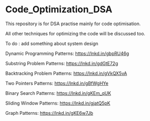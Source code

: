 # Code_Optimization_DSA

This repository is for DSA practise mainly for code optimisation.

All other techniques for optimizing the code will be discussed too.

To do : add something about system design

Dynamic Programming Patterns: https://lnkd.in/gbpRU46g

Substring Problem Patterns: https://lnkd.in/gdGtE72g

Backtracking Problem Patterns: https://lnkd.in/gVkQX5vA

Two Pointers Patterns: https://lnkd.in/gBfWgHYe

Binary Search Patterns: https://lnkd.in/gKEm_qUK

Sliding Window Patterns: https://lnkd.in/gjatQ5pK

Graph Patterns: https://lnkd.in/gKE6w7Jb
